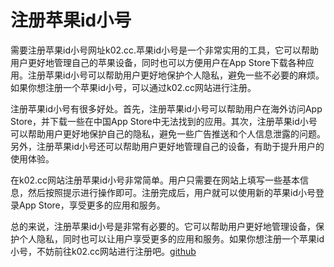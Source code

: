 # 注册苹果id小号

需要注册苹果id小号网址k02.cc.苹果id小号是一个非常实用的工具，它可以帮助用户更好地管理自己的苹果设备，同时也可以方便用户在App Store下载各种应用。注册苹果id小号可以帮助用户更好地保护个人隐私，避免一些不必要的麻烦。如果你想注册一个苹果id小号，可以通过k02.cc网站进行注册。

注册苹果id小号有很多好处。首先，注册苹果id小号可以帮助用户在海外访问App Store，并下载一些在中国App Store中无法找到的应用。其次，注册苹果id小号可以帮助用户更好地保护自己的隐私，避免一些广告推送和个人信息泄露的问题。另外，注册苹果id小号还可以帮助用户更好地管理自己的设备，有助于提升用户的使用体验。

在k02.cc网站注册苹果id小号非常简单。用户只需要在网站上填写一些基本信息，然后按照提示进行操作即可。注册完成后，用户就可以使用新的苹果id小号登录App Store，享受更多的应用和服务。

总的来说，注册苹果id小号是非常有必要的。它可以帮助用户更好地管理设备，保护个人隐私，同时也可以让用户享受更多的应用和服务。如果你想注册一个苹果id小号，不妨前往k02.cc网站进行注册吧。[github](https://github.com)